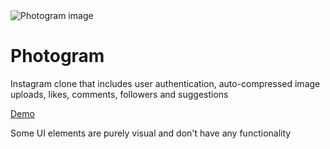 <img src="https://i.imgur.com/BzbntWg.jpg" alt="Photogram image">

# Photogram

Instagram clone that includes user authentication, auto-compressed image uploads, likes, comments, followers and suggestions

[Demo](https://suspicious-meitner-4803ad.netlify.app/)

Some UI elements are purely visual and don't have any functionality
